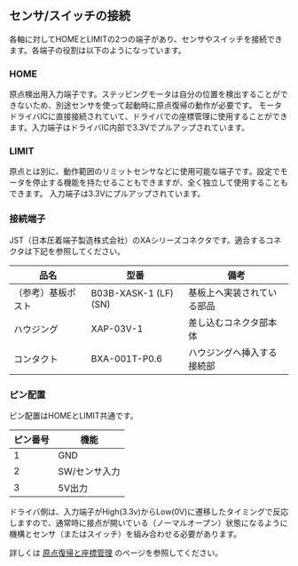 ## センサ/スイッチの接続
各軸に対してHOMEとLIMITの2つの端子があり、センサやスイッチを接続できます。各端子の役割は以下のようになっています。

### HOME
原点検出用入力端子です。ステッピングモータは自分の位置を検出することができないため、別途センサを使って起動時に原点復帰の動作が必要です。
モータドライバICに直接接続されていて、ドライバでの座標管理に使用することができます。入力端子はドライバIC内部で3.3Vでプルアップされています。

### LIMIT
原点とは別に、動作範囲のリミットセンサなどに使用可能な端子です。設定でモータを停止する機能を持たせることもできますが、全く独立して使用することもできます。
入力端子は3.3Vにプルアップされています。

### 接続端子
JST（日本圧着端子製造株式会社）のXAシリーズコネクタです。適合するコネクタは下記を参照してください。

| 品名 | 型番 | 備考 |
| ---- | ---- | ---- |
| （参考）基板ポスト | B03B-XASK-1 (LF)(SN) | 基板上へ実装されている部品|
| ハウジング | XAP-03V-1 | 差し込むコネクタ部本体 |
| コンタクト | BXA-001T-P0.6 | ハウジングへ挿入する接続部 |

### ピン配置
ピン配置はHOMEとLIMIT共通です。

| ピン番号 | 機能 |
| ---- | ---- |
| 1 | GND |
| 2 | SW/センサ入力 |
| 3 | 5V出力 | 

ドライバ側は、入力端子がHigh(3.3v)からLow(0V)に遷移したタイミングで反応しますので、通常時に接点が開いている（ノーマルオープン）状態になるように機構とセンサ（またはスイッチ）を組み合わせる必要があります。

詳しくは [原点復帰と座標管理](https://ponoor.com/docs/step400/functional-description/homing-and-position-management/) のページを参照してください。